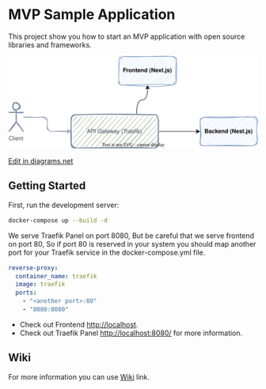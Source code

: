 # MVP Sample Application

This project show you how to start an MVP application with open source libraries and frameworks.

![Diagram](./diagram.drawio.svg)

<a href="https://app.diagrams.net/#Hvahidzafari%2Fmvp-sample%2Fmain%2Fdiagram.drawio" target="_blank">
  Edit in diagrams.net
</a>

## Getting Started

First, run the development server:

```bash
docker-compose up --build -d
```

We serve Traefik Panel on port 8080, But be careful that we serve frontend on port 80, So if port 80 is reserved in your system you should map another port for your Traefik service in the docker-compose.yml file.

```yml
reverse-proxy:
  container_name: traefik
  image: traefik
  ports:
    - "<another port>:80"
    - "8080:8080"
```

- Check out Frontend [http://localhost](http://localhost).
- Check out Traefik Panel [http://localhost:8080/](http://localhost:8080/) for more information.

## Wiki

For more information you can use [Wiki](https://github.com/vahidzafari/mvp-sample/wiki) link.
